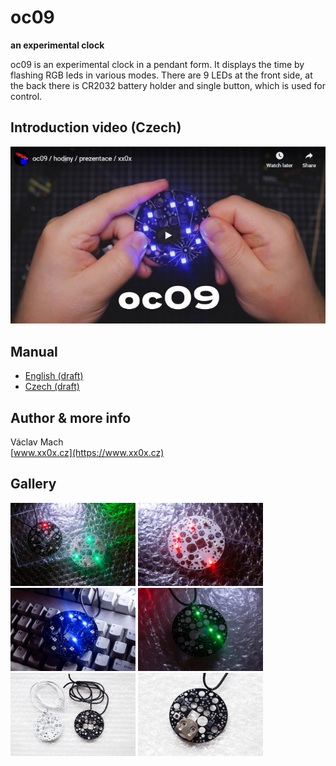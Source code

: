 # oc09

**an experimental clock**

oc09 is an experimental clock in a pendant form. It displays the time by flashing RGB leds in various modes. There are 9 LEDs at the front side, at the back there is CR2032 battery holder and single button, which is used for control.

## Introduction video (Czech)

[![Video introduction](https://github.com/xx0x/oc09/raw/master/docs/oc09_video_cz.jpg)](http://www.youtube.com/watch?v=cF0FKERQrrc "Video introduction")

## Manual

* [English (draft)](https://github.com/xx0x/oc09/raw/master/manuals/oc09-manual-draft-en.pdf)
* [Czech (draft)](https://github.com/xx0x/oc09/raw/master/manuals/oc09-manual-draft-cs.pdf)

## Author & more info

Václav Mach<br />
[www.xx0x.cz](https://www.xx0x.cz)

## Gallery

<img src="https://github.com/xx0x/oc09/raw/master/docs/oc09_promo_1.jpg" width="200" /> <img src="https://github.com/xx0x/oc09/raw/master/docs/oc09_promo_2.jpg" width="200" /> <img src="https://github.com/xx0x/oc09/raw/master/docs/oc09_promo_3.jpg" width="200" /> <img src="https://github.com/xx0x/oc09/raw/master/docs/oc09_promo_4.jpg" width="200" /> <img src="https://github.com/xx0x/oc09/raw/master/docs/oc09_promo_9.jpg" width="200" /> <img src="https://github.com/xx0x/oc09/raw/master/docs/oc09_promo_10.jpg" width="200" />